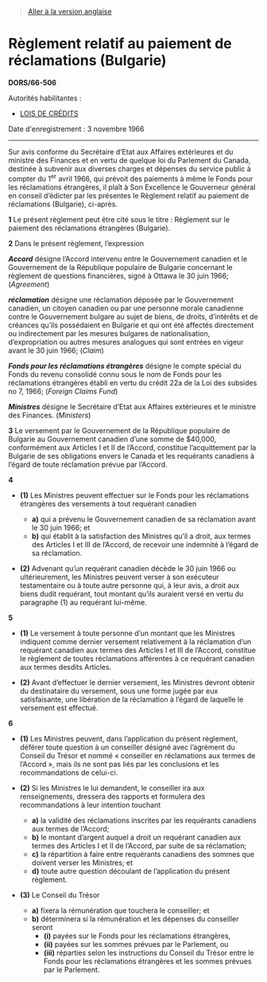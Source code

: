 > [Aller à la version anglaise](/en/Regulations/Statutory%20Orders%20and%20Regulations/66/506.md)

# Règlement relatif au paiement de réclamations (Bulgarie)

**DORS/66-506**

Autorités habilitantes : 
- [LOIS DE CRÉDITS](/fr/Lois/Lois%20révisées%20du%20Canada/Z/Z-01.md)

Date d'enregistrement : 3 novembre 1966

----------

Sur avis conforme du Secrétaire d’Etat aux Affaires extérieures et du ministre des Finances et en vertu de quelque loi du Parlement du Canada, destinée à subvenir aux diverses charges et dépenses du service public à compter du 1<sup>er</sup> avril 1966, qui prévoit des paiements à même le Fonds pour les réclamations étrangères, il plaît à Son Excellence le Gouverneur général en conseil d’édicter par les présentes le Règlement relatif au paiement de réclamations (Bulgarie), ci-après.



**1** Le présent règlement peut être cité sous le titre : Règlement sur le paiement des réclamations étrangères (Bulgarie).



**2** Dans le présent règlement, l’expression

***Accord*** désigne l’Accord intervenu entre le Gouvernement canadien et le Gouvernement de la République populaire de Bulgarie concernant le règlement de questions financières, signé à Ottawa le 30 juin 1966; (*Agreement*)

***réclamation*** désigne une réclamation déposée par le Gouvernement canadien, un citoyen canadien ou par une personne morale canadienne contre le Gouvernement bulgare au sujet de biens, de droits, d’intérêts et de créances qu’ils possédaient en Bulgarie et qui ont été affectés directement ou indirectement par les mesures bulgares de nationalisation, d’expropriation ou autres mesures analogues qui sont entrées en vigeur avant le 30 juin 1966; (*Claim*)

***Fonds pour les réclamations étrangères*** désigne le compte spécial du Fonds du revenu consolidé connu sous le nom de Fonds pour les réclamations étrangères établi en vertu du crédit 22a de la Loi des subsides no 7, 1966; (*Foreign Claims Fund*)

***Ministres*** désigne le Secrétaire d’Etat aux Affaires extérieures et le ministre des Finances. (*Ministers*)



**3** Le versement par le Gouvernement de la République populaire de Bulgarie au Gouvernement canadien d’une somme de $40,000, conformément aux Articles I et II de l’Accord, constitue l’acquittement par la Bulgarie de ses obligations envers le Canada et les requérants canadiens à l’égard de toute réclamation prévue par l’Accord.



**4** 

- **(1)** Les Ministres peuvent effectuer sur le Fonds pour les réclamations étrangères des versements à tout requérant canadien
	- **a)** qui a prévenu le Gouvernement canadien de sa réclamation avant le 30 juin 1966; et
	- **b)** qui établit à la satisfaction des Ministres qu’il a droit, aux termes des Articles I et III de l’Accord, de recevoir une indemnité à l’égard de sa réclamation.

- **(2)** Advenant qu’un requérant canadien décède le 30 juin 1966 ou ultérieurement, les Ministres peuvent verser à son exécuteur testamentaire ou à toute autre personne qui, à leur avis, a droit aux biens dudit requérant, tout montant qu’ils auraient versé en vertu du paragraphe (1) au requérant lui-même.



**5** 

- **(1)** Le versement à toute personne d’un montant que les Ministres indiquent comme dernier versement relativement à la réclamation d’un requérant canadien aux termes des Articles I et III de l’Accord, constitue le règlement de toutes réclamations afférentes à ce requérant canadien aux termes desdits Articles.

- **(2)** Avant d’effectuer le dernier versement, les Ministres devront obtenir du destinataire du versement, sous une forme jugée par eux satisfaisante, une libération de la réclamation à l’égard de laquelle le versement est effectué.



**6** 

- **(1)** Les Ministres peuvent, dans l’application du présent règlement, déférer toute question à un conseiller désigné avec l’agrément du Conseil du Trésor et nommé « conseiller en réclamations aux termes de l’Accord », mais ils ne sont pas liés par les conclusions et les recommandations de celui-ci.

- **(2)** Si les Ministres le lui demandent, le conseiller ira aux renseignements, dressera des rapports et formulera des recommandations à leur intention touchant
	- **a)** la validité des réclamations inscrites par les requérants canadiens aux termes de l’Accord;
	- **b)** le montant d’argent auquel a droit un requérant canadien aux termes des Articles I et II de l’Accord, par suite de sa réclamation;
	- **c)** la répartition à faire entre requérants canadiens des sommes que doivent verser les Ministres; et
	- **d)** toute autre question découlant de l’application du présent règlement.

- **(3)** Le Conseil du Trésor
	- **a)** fixera la rémunération que touchera le conseiller; et
	- **b)** déterminera si la rémunération et les dépenses du conseiller seront
		- **(i)** payées sur le Fonds pour les réclamations étrangères,
		- **(ii)** payées sur les sommes prévues par le Parlement, ou
		- **(iii)** réparties selon les instructions du Conseil du Trésor entre le Fonds pour les réclamations étrangères et les sommes prévues par le Parlement.


